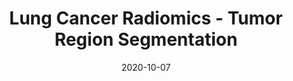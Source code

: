 ---
# Documentation: https://sourcethemes.com/academic/docs/managing-content/

title: "Lung Cancer Radiomics - Tumor Region Segmentation"
summary: "We propose a pipeline for lung tumor detection and segmentation on the NSCLC Radiomics dataset. The pipeline utilized a hybrid-3d dilated convolutional neural network architecture for the segmentation task and won the IEEE VIP Cup 2018 challenge."
authors: ["Shahruk Hossain", "Suhail Najeeb"]
tags: ["lung-tumor-segmentation", "segmentation", "dilated-cnn","deep-learning","computer-vision","ct-scan"]
categories: ["computer-vision"]
date: 2020-10-07

# Optional external URL for project (replaces project detail page).
external_link: "https://github.com/suhailnajeeb/lungseg-vip2018"

# Featured image
# To use, add an image named `featured.jpg/png` to your page's folder.
# Focal points: Smart, Center, TopLeft, Top, TopRight, Left, Right, BottomLeft, Bottom, BottomRight.
image:
  caption: ""
  focal_point: ""
  preview_only: false

# Custom links (optional).
#   Uncomment and edit lines below to show custom links.
links:
- name: Follow
  url: https://twitter.com/najeeb_suhail
  icon_pack: fab
  icon: twitter

url_code: "https://github.com/suhailnajeeb/lungseg-vip2018"
url_pdf: "https://github.com/suhailnajeeb/lungseg-vip2018/raw/master/Paper/ICCASP%202019%20Paper.pdf"
url_slides: ""
url_video: ""

# Slides (optional).
#   Associate this project with Markdown slides.
#   Simply enter your slide deck's filename without extension.
#   E.g. `slides = "example-slides"` references `content/slides/example-slides.md`.
#   Otherwise, set `slides = ""`.
slides: ""
---